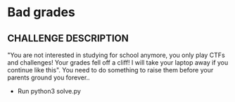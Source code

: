 # Bad grades
## CHALLENGE DESCRIPTION
"You are not interested in studying for school anymore, you only play CTFs and challenges! Your grades fell off a cliff! I will take your laptop away if you continue like this". You need to do something to raise them before your parents ground you forever..

- Run python3 solve.py 
